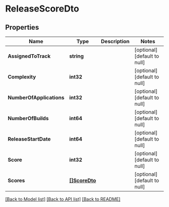 # ReleaseScoreDto

## Properties
Name | Type | Description | Notes
------------ | ------------- | ------------- | -------------
**AssignedToTrack** | **string** |  | [optional] [default to null]
**Complexity** | **int32** |  | [optional] [default to null]
**NumberOfApplications** | **int32** |  | [optional] [default to null]
**NumberOfBuilds** | **int64** |  | [optional] [default to null]
**ReleaseStartDate** | **int64** |  | [optional] [default to null]
**Score** | **int32** |  | [optional] [default to null]
**Scores** | [**[]ScoreDto**](ScoreDto.md) |  | [optional] [default to null]

[[Back to Model list]](../README.md#documentation-for-models) [[Back to API list]](../README.md#documentation-for-api-endpoints) [[Back to README]](../README.md)


